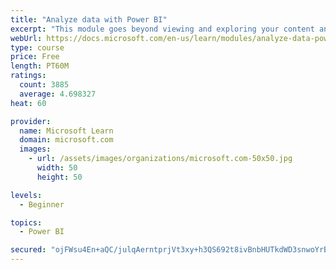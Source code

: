 ```yaml
---
title: "Analyze data with Power BI"
excerpt: "This module goes beyond viewing and exploring your content and explains how to interact with it by working with reports and dashboards to uncover and share new business insights."
webUrl: https://docs.microsoft.com/en-us/learn/modules/analyze-data-power-bi/
type: course
price: Free
length: PT60M
ratings:
  count: 3885
  average: 4.698327
heat: 60

provider:
  name: Microsoft Learn
  domain: microsoft.com
  images:
    - url: /assets/images/organizations/microsoft.com-50x50.jpg
      width: 50
      height: 50

levels:
  - Beginner

topics:
  - Power BI

secured: "ojFWsu4En+aQC/julqAerntprjVt3xy+h3QS692t8ivBnbHUTkdWD3snwoYrBHm6JhP6Bz8blKYJM5vhMgXJLT2xE/QNYPOv/F0JCZJi+PtaI6KoiKlHOYynBsiQtAoZDfXAOXyHdJyeg0TUIfi9wO7nbm71027vHmZe27b4J8Xbe5audbvXS7MHQkRwQ6mBfkM7iegUJHcquxrBJdI4G19+j+gV7nAqfJSru7UFEK0tJopiXg+TkkyJSM8H3I+r9xwoUHmkhdF2KgXfJbVvDJr+KkznhojMYnISWYBhVCXtG3gv3su+oBjUsjJFrHuYJBttH4l4+xwH9NfIODvK/mssGsXShEOG3uV1frrLaavtfsKROPyKQtaseDfpQwAYhdvx4ZzB8+/G+Fay4dS7yQ==;+ZWKU6D5JwQfuC1oUHXJQA=="
---
```


